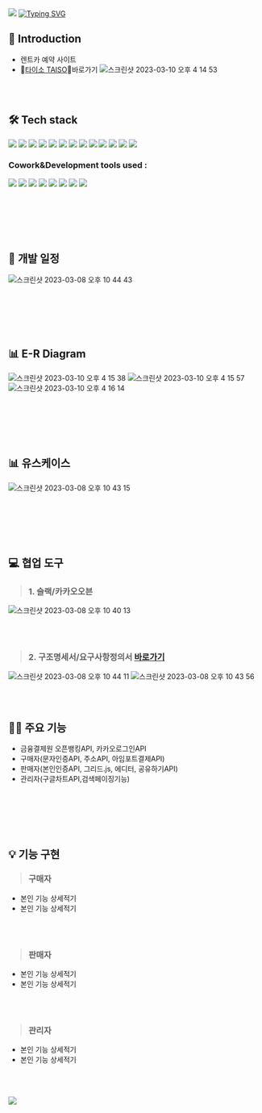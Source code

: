 <img src="https://capsule-render.vercel.app/api?type=waving&color=007bff&height=150&section=header" />

<a href="https://git.io/typing-svg">
<img src="https://readme-typing-svg.demolab.com?font=Fira+Code&weight=600&size=30&pause=1000&color=007bff&center=true&width=900&lines=SemiProject_TAISO" alt="Typing SVG" />
</a>

## 📢 Introduction
- 렌트카 예약 사이트 
- 🚙[타이소 TAISO](http://itwillbs2.cafe24.com/project_taiso/ReservationMain.rez)🚙바로가기
![스크린샷 2023-03-10 오후 4 14 53](https://user-images.githubusercontent.com/104381321/224248968-c13b668f-ff66-4307-a73f-04ddb18a0d48.png)

### 　　　

## 🛠 Tech stack
<img src="https://img.shields.io/badge/-Spring Framework-6DB33F?style=flat-plastic&logo=Spring&logoColor=white"/>   <img src="https://img.shields.io/badge/-MyBatis-191A1B?style=flat-plastic&logo=MyBatis&logoColor=white"/>   <img src="https://img.shields.io/badge/-Maven-C71A36?style=flat-plastic&logo=Apache Maven&logoColor=white"/>   <img src="https://img.shields.io/badge/-JavaScript-F7DF1E?style=flat-plastic&logo=JavaScript&logoColor=white"/>   <img src="https://img.shields.io/badge/-jQuery-0769AD?style=flat-plastic&logo=jQuery&logoColor=white"/>   <img src="https://img.shields.io/badge/-API-F575C6?style=flat-plastic&logo=API&logoColor=white"/>   <img src="https://img.shields.io/badge/-AJAX-37D1CB?style=flat-plastic&logo=AJAX&logoColor=white"/>   <img src="https://img.shields.io/badge/-MySQL-4479A1?style=flat-plastic&logo=MySQL&logoColor=white"/>   <img src="https://img.shields.io/badge/-CSS-F59C54?style=flat-plastic&logo=CSS3&logoColor=white"/>   <img src="https://img.shields.io/badge/-SCSS-CD6799?style=flat-plastic&logo=SCSS&logoColor=white"/>   <img src="https://img.shields.io/badge/-HTML-E34F26?style=flat-plastic&logo=HTML5&logoColor=white"/>   <img src="https://img.shields.io/badge/-Bootstrap-7952B3?style=flat-plastic&logo=Bootstrap&logoColor=white"/>   <img src="https://img.shields.io/badge/-ApachetTomcat9.0-D22128?style=flat-plastic&logo=Apache&logoColor=white"/>   




### Cowork&Development tools used : 
<img src="https://img.shields.io/badge/STS-6DB33F?style=flat-plastic&logo=Spring&logoColor=white"/>   <img src="https://img.shields.io/badge/KakaoOven-FFCD00?style=flat-plastic&logo=Kakao&logoColor=white"/>   <img src="https://img.shields.io/badge/ERDcloud-937BF2?style=flat-plastic&logo=ERDcloud&logoColor=white"/>   <img src="https://img.shields.io/badge/Git-F05032?style=flat-plastic&logo=Git&logoColor=white"/>   <img src="https://img.shields.io/badge/GitHub-181717?style=flat-plastic&logo=GitHub&logoColor=white"/>   <img src="https://img.shields.io/badge/Google Sheets-34A853?style=flat-plastic&logo=Google Sheets&logoColor=white"/>   <img src="https://img.shields.io/badge/Slack-4A154B?style=flat-plastic&logo=Slack&logoColor=white"/>   <img src="https://img.shields.io/badge/Google Meet-00897B?style=flat-plastic&logo=Google Meet&logoColor=white"/>   

### 　　　
### 　

## 📅 개발 일정
![스크린샷 2023-03-08 오후 10 44 43](https://user-images.githubusercontent.com/104381321/224247830-572c0ff8-62db-4974-9191-399940e7732a.png)

### 　　　
### 　　　

## 📊 E-R Diagram

![스크린샷 2023-03-10 오후 4 15 38](https://user-images.githubusercontent.com/104381321/224249042-e463dbc5-14ae-4ed5-b83a-b72d85ecf625.png)
![스크린샷 2023-03-10 오후 4 15 57](https://user-images.githubusercontent.com/104381321/224249036-db351b09-f257-4e00-ad68-c1791dd80b23.png)
![스크린샷 2023-03-10 오후 4 16 14](https://user-images.githubusercontent.com/104381321/224249030-80f4745c-d61e-4f40-83a2-96aa9d3e4ec4.png)


### 　　
### 　　　　　

## 📊 유스케이스
![스크린샷 2023-03-08 오후 10 43 15](https://user-images.githubusercontent.com/104381321/224248059-f305ed8f-0ad5-4cd7-905e-3fd02ce9355a.png)

### 　　
### 　　

## 💻 협업 도구　
> ### 1. 슬랙/카카오오븐
![스크린샷 2023-03-08 오후 10 40 13](https://user-images.githubusercontent.com/104381321/224249355-ca6cd5ac-f9f2-4e46-9b5e-41688f262d26.png)
### 　
> ### 2. 구조명세서/요구사항정의서 [바로가기](https://docs.google.com/spreadsheets/d/1QtAqQH0A_m7-ze3XhSkfsWuaNlpo1l9SFScPLc-R-X4/edit#gid=554889087)
![스크린샷 2023-03-08 오후 10 44 11](https://user-images.githubusercontent.com/104381321/224250024-8a03ed6a-c293-4da9-91b0-00373d13da57.png)
![스크린샷 2023-03-08 오후 10 43 56](https://user-images.githubusercontent.com/104381321/224249626-71aec460-c1c6-4048-a79d-14554db5d4bc.png)
###
### 　　　　

## 👩‍💻 주요 기능 
- 금융결제원 오픈뱅킹API, 카카오로그인API
- 구매자(문자인증API, 주소API, 아임포트결제API)
- 판매자(본인인증API, 그리드.js, 에디터, 공유하기API)
- 관리자(구글차트API,검색페이징기능)

### 　　
### 　　

## 💡 기능 구현
> ### 구매자
 - 본인 기능 상세적기
 - 본인 기능 상세적기
### 　　
> ### 판매자
 - 본인 기능 상세적기
 - 본인 기능 상세적기
### 　　
> ### 관리자
 - 본인 기능 상세적기
 - 본인 기능 상세적기

### 　　

<img src="https://capsule-render.vercel.app/api?type=waving&color=B6AD90&height=150&section=footer" />
